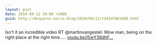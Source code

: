 ```yaml
---
layout: post
date: 2010-09-12 10:00 +1000
guid: http://desparoz.micro.blog/2010/09/12/t24247801088.html
---
```

Isn't it an incredible video RT @martinvangestel: Wow man, being on the right  place at the right time..... [youtu.be/I5wY38dhF...](http://youtu.be/I5wY38dhFPA?a)
